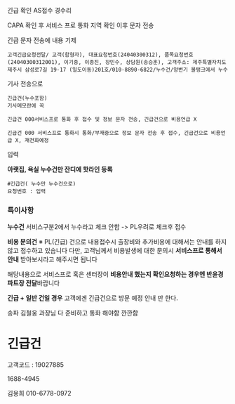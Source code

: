 긴급 확인
AS접수 경수리

CAPA 확인 후
서비스 프로 통화 
지역 확인 
이후 문자 전송

긴급 문자 전송에 내용 기제
```
고객긴급요청전달/ 고객(함형자), 대표요청번호(24040300312), 품목요청번호(24040300312001), 이기중, 이종진, 장민수, 상담원(송승훈), 고객주소: 제주특별자치도 제주시 삼성로7길 19-17 (일도이동)201호/010-8890-6822/누수건/양변기 물탱크에서 누수
```

기사 전송으로
```
긴급건(누수포함) 
기사메모란에 꼭 

긴급건 000서비스프로 통화 후 접수 및 정보 문자 전송, 긴급건으로 비용언급 X
```

```
긴급건 000 서비스프로 통화시 통화/부재중으로 정보 문자 전송 후 접수, 긴급건으로 비용언급 X, 재전화예정
```
입력

**아랫집, 욕실 누수건만 잔디에 핫라인 등록**
```
#긴급건( 누수만 누수건으로)
요청번호 : 입력
```

### 특이사항
**누수건**
서비스구분2에서 누수라고 체크 안함 -> PL우려로 체크후 접수

**비용 문의건**
※ PL(긴급) 건으로 내용접수시 출장비와 추가비용에 대해서는 안내를 하지 않고 접수하고 있습니다 
다만, 고객님께서 비용발생에 대한 문의시 **서비스프로 통해서 안내** 받아보시라고 해주시면 됩니다 

해당내용으로 서비스프로 혹은 센터장이 **비용안내 했는지 확인요청하는 경우엔 반윤경파트장 전달**바랍니다

**긴급 + 일반 건일 경우** 
고객에겐 긴급건으로 방문 예정 안내 만 한다. 

송파 김철웅 과장님 다 준비하고 통화 해야함 깐깐함

 # 긴급건
고객코드 : 19027885

1688-4945


김용희 010-6778-0972